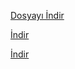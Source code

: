 [Dosyayı İndir](https://raw.githubusercontent.com/havvanurbozomeroglu/LogicProject/deneme/security.exe)

<a href="https://raw.githubusercontent.com/havvanurbozomeroglu/LogicProject/deneme/security.exe" download>İndir</a>


<a href="/deneme/security.exe" download>İndir</a>


